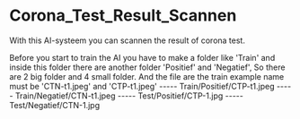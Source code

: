 # Corona_Test_Result_Scannen

With this AI-systeem you can scannen the result of corona test.

Before you start to train the AI you have to make a folder like 'Train' and inside this folder there are another folder 'Positief' and 'Negatief', So there are 2 big folder and 4 small folder.
And the file are the train example name must be 'CTN-t1.jpeg' and 'CTP-t1.jpeg'
----- Train/Positief/CTP-t1.jpeg
----- Train/Negatief/CTN-t1.jpeg
----- Test/Positief/CTP-1.jpg
----- Test/Negatief/CTN-1.jpg

